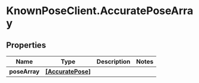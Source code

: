 # KnownPoseClient.AccuratePoseArray

## Properties

Name | Type | Description | Notes
------------ | ------------- | ------------- | -------------
**poseArray** | [**[AccuratePose]**](AccuratePose.md) |  | 



